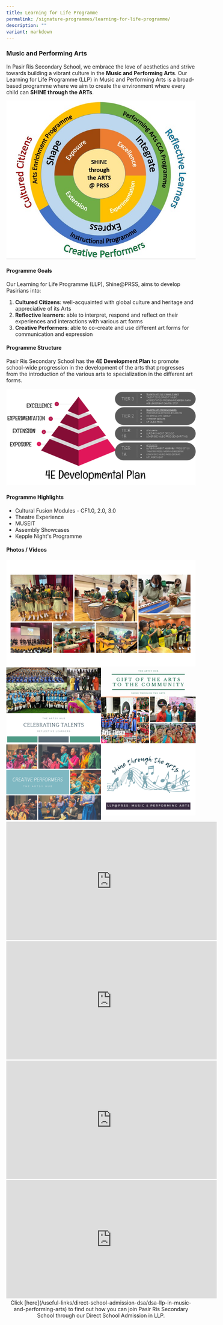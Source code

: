 ```yaml
---
title: Learning for Life Programme
permalink: /signature-programmes/learning-for-life-programme/
description: ""
variant: markdown
---
```

### **Music and Performing Arts**

In Pasir Ris Secondary School, we embrace the love of aesthetics and strive towards building a vibrant culture in the **Music and Performing Arts**. Our Learning for Life Programme (LLP) in Music and Performing Arts is a broad-based programme where we aim to create the environment where every child can **SHINE through the ARTs**.

![](/images/LLP%20FRamework%202022.jpeg)

#### **Programme Goals**
Our Learning for Life Programme (LLP), Shine@PRSS, aims to develop Pasirians into:

1. **Cultured Citizens**: well-acquainted with global culture and heritage and appreciative of its Arts
2. **Reflective learners**: able to interpret, respond and reflect on their experiences and interactions with various art forms
3. **Creative Performers**: able to co-create and use different art forms for communication and expression

#### **Programme Structure**

Pasir Ris Secondary School has the **4E Development Plan** to promote school-wide progression in the development of the arts that progresses from the introduction of the various arts to specialization in the different art forms.  

![](/images/LLP2.png)

#### **Programme Highlights**

* Cultural Fusion Modules - CF1.0, 2.0, 3.0 
* Theatre Experience 
* MUSEIT 
* Assembly Showcases 
* Kepple Night's Programme

#### **Photos / Videos**
![](/images/Signature%20Programmes/LLP/LLP_2024.jpg)
<img src="/images/Celebrating%20Talent.png" style="width:50%;float:left">
<img src="/images/Gift%20of%20the%20Art.png" style="width:50%">
<img src="/images/Creative%20Performers.png" style="width:50%;float:left">
<img src="/images/llp%20black.png" style="width:50%">
<br>
<center>		 
<iframe width="560" height="315" src="https://www.youtube.com/embed/TPW6uOQuj8w" title="YouTube video player" frameborder="0" allow="accelerometer; autoplay; clipboard-write; encrypted-media; gyroscope; picture-in-picture" allowfullscreen=""></iframe>
<br>
<iframe width="560" height="315" src="https://www.youtube.com/embed/1sKeX7eeCGc" title="YouTube video player" frameborder="0" allow="accelerometer; autoplay; clipboard-write; encrypted-media; gyroscope; picture-in-picture" allowfullscreen=""></iframe>
<br>
<iframe allowfullscreen="" allow="accelerometer; autoplay; clipboard-write; encrypted-media; gyroscope; picture-in-picture; web-share" frameborder="0" title="YouTube video player" src="https://www.youtube.com/embed/5oqyk43vfSo?si=NelnFtttjRD1S5dv" height="315" width="560"></iframe>
<br>
<iframe width="560" height="315" src="https://www.youtube.com/embed/rHNnRwcqwJo" title="YouTube video player" frameborder="0" allow="accelerometer; autoplay; clipboard-write; encrypted-media; gyroscope; picture-in-picture" allowfullscreen=""></iframe>
<br>
Click [here](/useful-links/direct-school-admission-dsa/dsa-llp-in-music-and-performing-arts) to find out how you can join Pasir Ris Secondary School through our Direct School Admission in LLP.</center>